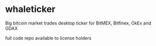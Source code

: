 # whaleticker
Big bitcoin market trades desktop ticker for BitMEX, Bitfinex, OkEx and GDAX

full code repo available to license holders
